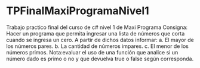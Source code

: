 # TPFinalMaxiProgramaNivel1
Trabajo practico final del curso de c# nivel 1 de Maxi Programa
Consigna: 
Hacer un programa que permita ingresar una lista de números que corta cuando se ingresa un cero.
A partir de dichos datos informar:
        a. El mayor de los números pares.
        b. La cantidad de números impares.
        c. El menor de los números primos.
Nota:evaluar el uso de una función que analice si un número dado es primo o no y que devuelva true o false
según corresponda.

